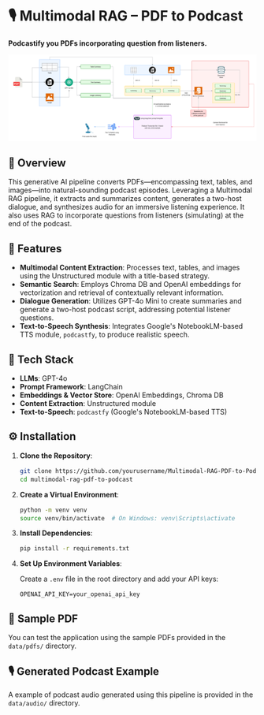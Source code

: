 
# 🎙️ Multimodal RAG – PDF to Podcast

**Podcastify you PDFs incorporating question from listeners.**

![Test Image 1](data/images/PDF-to-podcast.png)

## 🧠 Overview

This generative AI pipeline converts PDFs—encompassing text, tables, and images—into natural-sounding podcast episodes. Leveraging a Multimodal RAG pipeline, it extracts and summarizes content, generates a two-host dialogue, and synthesizes audio for an immersive listening experience. It also uses RAG to incorporate questions from listeners (simulating) at the end of the podcast.

## 🚀 Features

* **Multimodal Content Extraction**: Processes text, tables, and images using the Unstructured module with a title-based strategy.
* **Semantic Search**: Employs Chroma DB and OpenAI embeddings for vectorization and retrieval of contextually relevant information.
* **Dialogue Generation**: Utilizes GPT-4o Mini to create summaries and generate a two-host podcast script, addressing potential listener questions.
* **Text-to-Speech Synthesis**: Integrates Google's NotebookLM-based TTS module, `podcastfy`, to produce realistic speech.

## 🧰 Tech Stack

* **LLMs**: GPT-4o
* **Prompt Framework**: LangChain
* **Embeddings & Vector Store**: OpenAI Embeddings, Chroma DB
* **Content Extraction**: Unstructured module
* **Text-to-Speech**: `podcastfy` (Google's NotebookLM-based TTS)



## ⚙️ Installation

1. **Clone the Repository**:

   ```bash
   git clone https://github.com/yourusername/Multimodal-RAG-PDF-to-Podcast.git
   cd multimodal-rag-pdf-to-podcast
   ```

2. **Create a Virtual Environment**:

   ```bash
   python -m venv venv
   source venv/bin/activate  # On Windows: venv\Scripts\activate
   ```

3. **Install Dependencies**:

   ```bash
   pip install -r requirements.txt
   ```

4. **Set Up Environment Variables**:

   Create a `.env` file in the root directory and add your API keys:

   ```
   OPENAI_API_KEY=your_openai_api_key
   ```


## 📄 Sample PDF

You can test the application using the sample PDFs provided in the `data/pdfs/` directory.

## 🎙️ Generated Podcast Example
A example of podcast audio generated using this pipeline is provided in the `data/audio/` directory.


